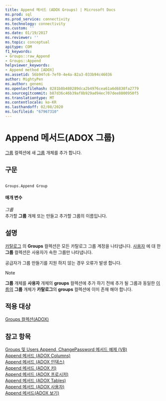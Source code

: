 ```yaml
---
title: Append 메서드 (ADOX Groups) | Microsoft Docs
ms.prod: sql
ms.prod_service: connectivity
ms.technology: connectivity
ms.custom: ''
ms.date: 01/19/2017
ms.reviewer: ''
ms.topic: conceptual
apitype: COM
f1_keywords:
- Groups::raw_Append
- Groups::Append
helpviewer_keywords:
- Append method [ADOX]
ms.assetid: 56b94fc6-7ef0-4e4a-82a3-033b94c46036
author: MightyPen
ms.author: genemi
ms.openlocfilehash: 8281b8b480289dca2b4976cea61a6d6838fa2779
ms.sourcegitcommit: b87d36c46b39af8b929ad94ec707dee8800950f5
ms.translationtype: MT
ms.contentlocale: ko-KR
ms.lasthandoff: 02/08/2020
ms.locfileid: "67967310"
---
```

# <a name="append-method-adox-groups"></a>Append 메서드(ADOX 그룹)
[그룹](../../../ado/reference/adox-api/groups-collection-adox.md) 컬렉션에 새 [그룹](../../../ado/reference/adox-api/group-object-adox.md) 개체를 추가 합니다.  
  
## <a name="syntax"></a>구문  
  
```  
  
Groups.Append Group  
```  
  
#### <a name="parameters"></a>매개 변수  
 *그룹*  
 추가할 **그룹** 개체 또는 만들고 추가할 그룹의 이름입니다.  
  
## <a name="remarks"></a>설명  
 [카탈로그](../../../ado/reference/adox-api/catalog-object-adox.md) 의 **Groups** 컬렉션은 모든 카탈로그 그룹 계정을 나타냅니다. [사용자](../../../ado/reference/adox-api/user-object-adox.md) 에 대 한 **그룹** 컬렉션은 사용자가 속한 그룹만 나타냅니다.  
  
 공급자가 그룹 만들기를 지원 하지 않는 경우 오류가 발생 합니다.  
  
> [!NOTE]
>  **그룹** 개체를 **사용자** 개체의 **groups** 컬렉션에 추가 하기 전에 추가 될 그룹과 동일한 [이름의](../../../ado/reference/adox-api/name-property-adox.md) **그룹** 개체가 **카탈로그**의 **groups** 컬렉션에 이미 존재 해야 합니다.  
  
## <a name="applies-to"></a>적용 대상  
 [Groups 컬렉션(ADOX)](../../../ado/reference/adox-api/groups-collection-adox.md)  
  
## <a name="see-also"></a>참고 항목  
 [Groups 및 Users Append, ChangePassword 메서드 예제 (VB)](../../../ado/reference/adox-api/groups-and-users-append-changepassword-methods-example-vb.md)   
 [Append 메서드 (ADOX Columns)](../../../ado/reference/adox-api/append-method-adox-columns.md)   
 [Append 메서드 (ADOX 인덱스)](../../../ado/reference/adox-api/append-method-adox-indexes.md)   
 [Append 메서드 (ADOX 키)](../../../ado/reference/adox-api/append-method-adox-keys.md)   
 [Append 메서드 (ADOX 프로시저)](../../../ado/reference/adox-api/append-method-adox-procedures.md)   
 [Append 메서드 (ADOX Tables)](../../../ado/reference/adox-api/append-method-adox-tables.md)   
 [Append 메서드 (ADOX 사용자)](../../../ado/reference/adox-api/append-method-adox-users.md)   
 [Append 메서드(ADOX 보기)](../../../ado/reference/adox-api/append-method-adox-views.md)
